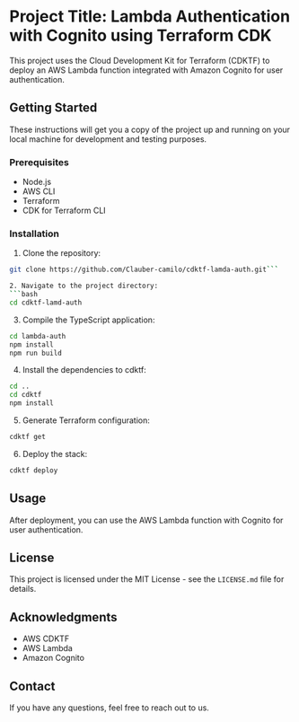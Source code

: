 # Project Title: Lambda Authentication with Cognito using Terraform CDK

This project uses the Cloud Development Kit for Terraform (CDKTF) to deploy an AWS Lambda function integrated with Amazon Cognito for user authentication.

## Getting Started

These instructions will get you a copy of the project up and running on your local machine for development and testing purposes.

### Prerequisites

- Node.js
- AWS CLI
- Terraform
- CDK for Terraform CLI

### Installation

1. Clone the repository:

````bash
git clone https://github.com/Clauber-camilo/cdktf-lamda-auth.git```

2. Navigate to the project directory:
```bash
cd cdktf-lamd-auth
````

3. Compile the TypeScript application:

```bash
cd lambda-auth
npm install
npm run build

```

4. Install the dependencies to cdktf:

```bash
cd ..
cd cdktf
npm install
```

5. Generate Terraform configuration:

```bash
cdktf get
```

6. Deploy the stack:

```bash
cdktf deploy
```

## Usage

After deployment, you can use the AWS Lambda function with Cognito for user authentication.

## License

This project is licensed under the MIT License - see the `LICENSE.md` file for details.

## Acknowledgments

- AWS CDKTF
- AWS Lambda
- Amazon Cognito

## Contact

If you have any questions, feel free to reach out to us.
